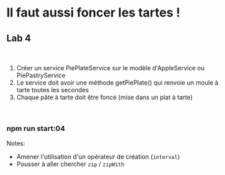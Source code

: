 <!-- .slide: class="exercice" -->

# Il faut aussi foncer les tartes !

## Lab 4

<br>

1. Créer un service PiePlateService sur le modèle d'AppleService ou PiePastryService
2. Le service doit avoir une méthode getPiePlate() qui renvoie un moule à tarte toutes les secondes
3. Chaque pâte à tarte doit être foncé (mise dans un plat à tarte)

<br>

### npm run start:04

Notes:

- Amener l'utilisation d'un opérateur de création (`interval`)
- Pousser à aller chercher `zip` / `zipWith`